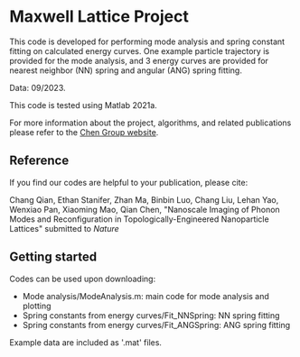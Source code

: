 # Maxwell Lattice Project

This code is developed for performing mode analysis and spring constant fitting on calculated energy curves. One example particle trajectory is provided for the mode analysis, and 3 energy curves are provided for nearest neighbor (NN) spring and angular (ANG) spring fitting.

Data: 09/2023.

This code is tested using Matlab 2021a.  

For more information about the project, algorithms, and related publications please refer to the [Chen Group website](https://chenlab.matse.illinois.edu/).  

## Reference
If you find our codes are helpful to your publication, please cite:

Chang Qian, Ethan Stanifer, Zhan Ma, Binbin Luo, Chang Liu, Lehan Yao, Wenxiao Pan,  Xiaoming Mao, Qian Chen, "Nanoscale Imaging of Phonon Modes and Reconfiguration in Topologically-Engineered Nanoparticle Lattices" submitted to _Nature_

## Getting started
Codes can be used upon downloading:
- Mode analysis/ModeAnalysis.m: main code for mode analysis and plotting
- Spring constants from energy curves/Fit_NNSpring: NN spring fitting
- Spring constants from energy curves/Fit_ANGSpring: ANG spring fitting
  
Example data are included as '.mat' files.
